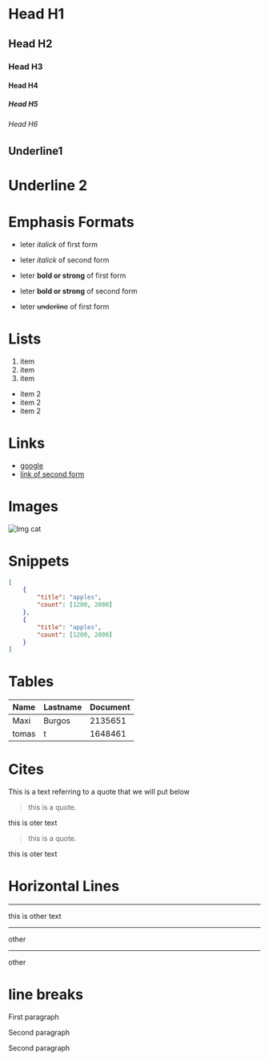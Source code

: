 # Head H1
## Head H2
### Head H3
#### Head H4
##### Head H5
###### Head H6

Underline1
-----------

Underline 2
=======

# Emphasis Formats
- leter *italick* of first form
- leter _italick_ of second form

- leter **bold or strong** of first form
- leter __bold or strong__ of second form

- leter ~~underline~~ of first form


# Lists
1. item
2. item
3. item

- item 2
- item 2 
- item 2

# Links
- <a href="https://google.com">google</a>
- [link of second form](http://google.com)

# Images

![Img cat](https://images.pexels.com/photos/320014/pexels-photo-320014.jpeg?auto=compress&cs=tinysrgb&w=1260&h=750&dpr=1)

# Snippets
```JSON
[
    {
        "title": "apples",
        "count": [1200, 2000]
    },
    {
        "title": "apples",
        "count": [1200, 2000]
    }
]
```

# Tables
| Name | Lastname | Document |
| ---- | -------- | -------- |
| Maxi | Burgos | 2135651 |
| tomas | t | 1648461 |

# Cites
This is a text referring to a quote that we will put below
> this is a quote.

this is oter text
> this is a quote.

this is oter text

# Horizontal Lines

---
this is other text

***
other

___
other
# line breaks

First paragraph

Second paragraph

Second paragraph
